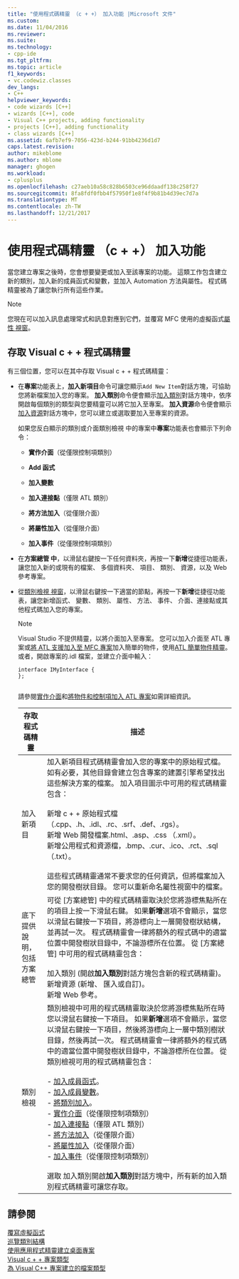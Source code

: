 ```yaml
---
title: "使用程式碼精靈 （c + +） 加入功能 |Microsoft 文件"
ms.custom: 
ms.date: 11/04/2016
ms.reviewer: 
ms.suite: 
ms.technology:
- cpp-ide
ms.tgt_pltfrm: 
ms.topic: article
f1_keywords:
- vc.codewiz.classes
dev_langs:
- C++
helpviewer_keywords:
- code wizards [C++]
- wizards [C++], code
- Visual C++ projects, adding functionality
- projects [C++], adding functionality
- class wizards [C++]
ms.assetid: 6afb7ef9-7056-423d-b244-91bb4236d1d7
caps.latest.revision: 
author: mikeblome
ms.author: mblome
manager: ghogen
ms.workload:
- cplusplus
ms.openlocfilehash: c27aeb10a58c828b6503ce96ddaadf138c258f27
ms.sourcegitcommit: 8fa8fdf0fbb4f57950f1e8f4f9b81b4d39ec7d7a
ms.translationtype: MT
ms.contentlocale: zh-TW
ms.lasthandoff: 12/21/2017
---
```

# <a name="adding-functionality-with-code-wizards-c"></a>使用程式碼精靈 （c + +） 加入功能
當您建立專案之後時，您會想要變更或加入至該專案的功能。 這類工作包含建立新的類別，加入新的成員函式和變數，並加入 Automation 方法與屬性。 程式碼精靈被為了讓您執行所有這些作業。  
  
> [!NOTE]
>  您現在可以加入訊息處理常式和訊息對應到它們，並覆寫 MFC 使用的虛擬函式[屬性 視窗](/visualstudio/ide/reference/properties-window)。  
  
## <a name="accessing-visual-c-code-wizards"></a>存取 Visual c + + 程式碼精靈  
 有三個位置，您可以在其中存取 Visual c + + 程式碼精靈：  
  
-   在**專案**功能表上，**加入新項目**命令可讓您顯示`Add New Item`對話方塊，可協助您將新檔案加入您的專案。 **加入類別**命令便會顯示[加入類別](../ide/add-class-dialog-box.md)對話方塊中，依序開啟每個類別的類型與您要精靈可以將它加入至專案。 **加入資源**命令便會顯示[加入資源](../windows/add-resource-dialog-box.md)對話方塊中，您可以建立或選取要加入至專案的資源。  
  
     如果您反白顯示的類別或介面類別檢視 中的專案中**專案**功能表也會顯示下列命令：  
  
    -   **實作介面**（從僅限控制項類別）  
  
    -   **Add 函式**  
  
    -   **加入變數**  
  
    -   **加入連接點**（僅限 ATL 類別）  
  
    -   **將方法加入**（從僅限介面）  
  
    -   **將屬性加入**（從僅限介面）  
  
    -   **加入事件**（從僅限控制項類別）  
  
-   在**方案總管 中**，以滑鼠右鍵按一下任何資料夾，再按一下**新增**從捷徑功能表，讓您加入新的或現有的檔案、 多個資料夾、 項目、 類別、 資源，以及 Web 參考專案。  
  
-   從[類別檢視 視窗](http://msdn.microsoft.com/en-us/8d7430a9-3e33-454c-a9e1-a85e3d2db925)，以滑鼠右鍵按一下適當的節點，再按一下**新增**從捷徑功能表，讓您新增函式、 變數、 類別、 屬性、 方法、 事件、 介面、連接點或其他程式碼加入您的專案。  
  
    > [!NOTE]
    >  Visual Studio 不提供精靈，以將介面加入至專案。 您可以加入介面至 ATL 專案或[將 ATL 支援加入至 MFC 專案](../mfc/reference/adding-atl-support-to-your-mfc-project.md)加入簡單的物件，使用[ATL 簡單物件精靈](../atl/reference/atl-simple-object-wizard.md)。 或者，開啟專案的.idl 檔案，並建立介面中輸入：  
  
    ```  
    interface IMyInterface {  
    };  
  
    ```  
  
     請參閱[實作介面](../ide/implementing-an-interface-visual-cpp.md)和[將物件和控制項加入 ATL 專案](../atl/reference/adding-objects-and-controls-to-an-atl-project.md)如需詳細資訊。  
  
    |存取程式碼精靈|描述|  
    |-----------------------------|-----------------|  
    |加入新項目|加入新項目程式碼精靈會加入您的專案中的原始程式檔。 如有必要，其他目錄會建立包含專案的建置引擎希望找出這些解決方案的檔案。 加入項目圖示中可用的程式碼精靈包含：<br /><br /> 新增 c + + 原始程式檔 （.cpp、.h、.idl、.rc、.srf、.def、.rgs）。<br />新增 Web 開發檔案.html、.asp、.css （.xml）。<br />新增公用程式和資源檔，.bmp、.cur、.ico、.rct、.sql （.txt）。<br /><br /> 這些程式碼精靈通常不要求您的任何資訊，但將檔案加入您的開發樹狀目錄。 您可以重新命名屬性視窗中的檔案。|  
    |底下提供說明，包括方案總管|可從 [方案總管] 中的程式碼精靈取決於您將游標焦點所在的項目上按一下滑鼠右鍵。 如果**新增**選項不會顯示，當您以滑鼠右鍵按一下項目，將游標向上一層開發樹狀結構，並再試一次。 程式碼精靈會一律將額外的程式碼中的適當位置中開發樹狀目錄中，不論游標所在位置。 從 [方案總管] 中可用的程式碼精靈包含：<br /><br /> 加入類別 (開啟**加入類別**對話方塊包含新的程式碼精靈)。<br />新增資源 (新增、 匯入或自訂)。<br />新增 Web 參考。|  
    |類別檢視|類別檢視中可用的程式碼精靈取決於您將游標焦點所在時您以滑鼠右鍵按一下項目。 如果**新增**選項不會顯示，當您以滑鼠右鍵按一下項目，然後將游標向上一層中類別樹狀目錄，然後再試一次。 程式碼精靈會一律將額外的程式碼中的適當位置中開發樹狀目錄中，不論游標所在位置。 從 類別檢視可用的程式碼精靈包含：<br /><br /> -   [加入成員函式](../ide/adding-a-member-function-visual-cpp.md)。<br />-   [加入成員變數](../ide/adding-a-member-variable-visual-cpp.md)。<br />-   [將類別加入](../ide/adding-a-class-visual-cpp.md)。<br />-   [實作介面](../ide/implement-interface-wizard.md)（從僅限控制項類別）<br />-   [加入連接點](../ide/implement-connection-point-wizard.md)（僅限 ATL 類別）<br />-   [將方法加入](../ide/add-method-wizard.md)（從僅限介面）<br />-   [將屬性加入](../ide/names-add-property-wizard.md)（從僅限介面）<br />-   [加入事件](../ide/add-event-wizard.md)（從僅限控制項類別）<br /><br /> 選取 加入類別開啟**加入類別**對話方塊中，所有新的加入類別程式碼精靈可讓您存取。|  
  
## <a name="see-also"></a>請參閱  
 [覆寫虛擬函式](../ide/overriding-a-virtual-function-visual-cpp.md)   
 [巡覽類別結構](../ide/navigating-the-class-structure-visual-cpp.md)   
 [使用應用程式精靈建立桌面專案](../ide/creating-desktop-projects-by-using-application-wizards.md)   
 [Visual c + + 專案類型](../ide/visual-cpp-project-types.md)   
 [為 Visual C++ 專案建立的檔案類型](../ide/file-types-created-for-visual-cpp-projects.md)